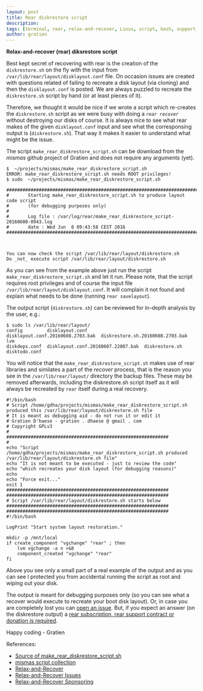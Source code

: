 ```yaml
---
layout: post
title: Rear diskrestore script
description:
tags: [terminal, rear, relax-and-recover, Linux, script, bash, support, tutorial, howto, it3 consultants]
author: gratien
---
```


<strong>Relax-and-recover (rear) diksrestore script</strong>

Best kept secret of recovering with rear is the creation of the `diskrestore.sh` on the fly with the input from
`/var/lib/rear/layout/disklayout.conf` file. On occasion issues are created with questions related of failing
to recreate a disk layout (via cloning) and then the `disklayout.conf` is posted. We are always puzzled to
recreate the `diskrestore.sh` script by hand (or at least pieces of it).

Therefore, we thought it would be nice if we wrote a script which re-creates the `diskrestore.sh` script as we
were busy with doing a *`rear recover`* without destroying our disks of course. It is always nice to see what
rear makes of the given `disklayout.conf` input and see what the corresponsing output is (`diskrestore.sh`).
That way it makes it easier to understand what might be the issue.

The script `make_rear_diskrestore_script.sh` can be download from the *mismas* github project of Gratien and does
not require any arguments (yet).

    $  ~/projects/mismas/make_rear_diskrestore_script.sh 
    ERROR: make_rear_diskrestore_script.sh needs ROOT privileges!
    $ sudo  ~/projects/mismas/make_rear_diskrestore_script.sh 
    
    ##################################################################################
    #       Starting make_rear_diskrestore_script.sh to produce layout code script
    #       (for debugging purposes only)
    #
    #       Log file : /var/log/rear/make_rear_diskrestore_script-20160608-0943.log
    #       date : Wed Jun  8 09:43:58 CEST 2016
    ##################################################################################
    
    
    
    You can now check the script /var/lib/rear/layout/diskrestore.sh
    Do _not_ execute script /var/lib/rear/layout/diskrestore.sh
    
As you can see from the example above just run the script `make_rear_diskrestore_script.sh` and let it run. Please note, that the script requires root privileges and of course the input file `/var/lib/rear/layout/disklayout.conf`. It will complain it not found and explain what needs to be done (running `rear savelayout`).

The output script (`diskrestore.sh`) can be reviewed for in-depth analysis by the user, e.g.:

    $ sudo ls /var/lib/rear/layout/
    config	       disklayout.conf			   disklayout.conf.20160608.2703.bak  diskrestore.sh.20160608.2703.bak	lvm
    diskdeps.conf  disklayout.conf.20160607.22087.bak  diskrestore.sh		      disktodo.conf

You will notice that the `make_rear_diskrestore_script.sh` makes use of rear libraries and similates a part of the *recover* process, that is the reason you see in the `/var/lib/rear/layout/` directory the backup files. These may be removed afterwards, including the diskrestore.sh script itself as it will always be recreated by `rear` itself during a real recovery.


    #!/bin/bash
    # Script /home/gdha/projects/mismas/make_rear_diskrestore_script.sh produced this /var/lib/rear/layout/diskrestore.sh file
    # It is meant as debugging aid - do not run it or edit it
    # Gratien D'haese - gratien . dhaese @ gmail . com
    # Copyright GPLv3
    #
    ############################################################
    #
    echo "Script /home/gdha/projects/mismas/make_rear_diskrestore_script.sh produced /var/lib/rear/layout/diskrestore.sh file"
    echo "It is not meant to be executed - just to review the code"
    echo "which recreates your disk layout (for debugging reasons)"
    echo
    echo "Force exit..."
    exit 1
    ############################################################
    ############################################################
    # Script /var/lib/rear/layout/diskrestore.sh starts below
    ############################################################
    ############################################################
    #!/bin/bash
    
    LogPrint "Start system layout restoration."
    
    mkdir -p /mnt/local
    if create_component "vgchange" "rear" ; then
        lvm vgchange -a n >&8
        component_created "vgchange" "rear"
    fi
    
Above you see only a small part of a real example of the output and as you can see I protected you from accidental
running the script as root and wiping out your disk.

The output is meant for debugging purposes only (so you can see what a recover would execute to recreate your boot disk layout). Or, in case you are completely lost you can [open an issue](https://github.com/rear/rear/issues).
But, if you expect an answer (on the diskrestore output) a [rear subscription, rear support contract or donation is required](http://relax-and-recover.org/support/sponsors).

Happy coding - Gratien

References:

* [Source of make_rear_diskrestore_script.sh](https://github.com/gdha/mismas/blob/master/make_rear_diskrestore_script.sh)
* [mismas script collection](https://github.com/gdha/mismas)
* [Relax-and-Recover](http://relax-and-recover.org/)
* [Relax-and-Recover Issues](https://github.com/rear/rear/issues)
* [Relax-and-Recover Sponsoring](http://relax-and-recover.org/support/sponsors)
